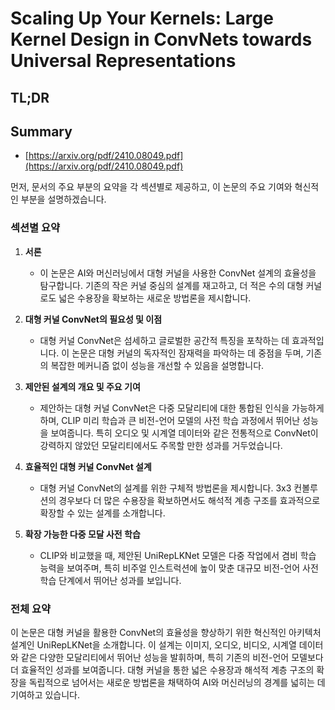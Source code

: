 # Scaling Up Your Kernels: Large Kernel Design in ConvNets towards Universal Representations
## TL;DR
## Summary
- [https://arxiv.org/pdf/2410.08049.pdf](https://arxiv.org/pdf/2410.08049.pdf)

먼저, 문서의 주요 부분의 요약을 각 섹션별로 제공하고, 이 논문의 주요 기여와 혁신적인 부분을 설명하겠습니다.

### 섹션별 요약

1. **서론**
   - 이 논문은 AI와 머신러닝에서 대형 커널을 사용한 ConvNet 설계의 효율성을 탐구합니다. 기존의 작은 커널 중심의 설계를 재고하고, 더 적은 수의 대형 커널로도 넓은 수용장을 확보하는 새로운 방법론을 제시합니다.

2. **대형 커널 ConvNet의 필요성 및 이점**
   - 대형 커널 ConvNet은 섬세하고 글로벌한 공간적 특징을 포착하는 데 효과적입니다. 이 논문은 대형 커널의 독자적인 잠재력을 파악하는 데 중점을 두며, 기존의 복잡한 메커니즘 없이 성능을 개선할 수 있음을 설명합니다.

3. **제안된 설계의 개요 및 주요 기여**
   - 제안하는 대형 커널 ConvNet은 다중 모달리티에 대한 통합된 인식을 가능하게 하며, CLIP 미리 학습과 큰 비전-언어 모델의 사전 학습 과정에서 뛰어난 성능을 보여줍니다. 특히 오디오 및 시계열 데이터와 같은 전통적으로 ConvNet이 강력하지 않았던 모달리티에서도 주목할 만한 성과를 거두었습니다.

4. **효율적인 대형 커널 ConvNet 설계**
   - 대형 커널 ConvNet의 설계를 위한 구체적 방법론을 제시합니다. 3x3 컨볼루션의 경우보다 더 많은 수용장을 확보하면서도 해석적 계층 구조를 효과적으로 확장할 수 있는 설계를 소개합니다.

5. **확장 가능한 다중 모달 사전 학습**
   - CLIP와 비교했을 때, 제안된 UniRepLKNet 모델은 다중 작업에서 겸비 학습 능력을 보여주며, 특히 비주얼 인스트럭션에 높이 맞춘 대규모 비전-언어 사전 학습 단계에서 뛰어난 성과를 보입니다.

### 전체 요약

이 논문은 대형 커널을 활용한 ConvNet의 효율성을 향상하기 위한 혁신적인 아키텍처 설계인 UniRepLKNet을 소개합니다. 이 설계는 이미지, 오디오, 비디오, 시계열 데이터와 같은 다양한 모달리티에서 뛰어난 성능을 발휘하며, 특히 기존의 비전-언어 모델보다 더 효율적인 성과를 보여줍니다. 대형 커널을 통한 넓은 수용장과 해석적 계층 구조의 확장을 독립적으로 넘어서는 새로운 방법론을 채택하여 AI와 머신러닝의 경계를 넓히는 데 기여하고 있습니다.